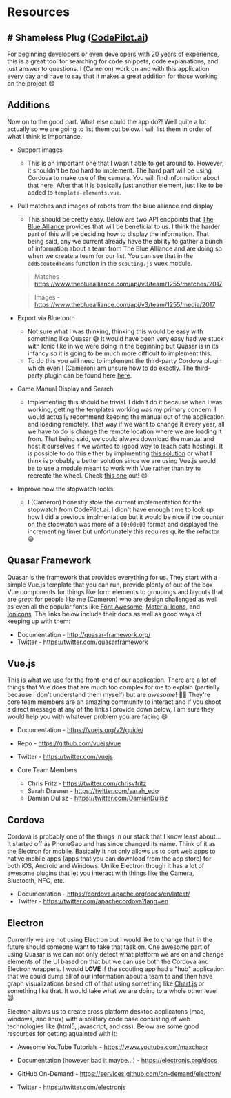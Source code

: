 # Resources

## # Shameless Plug ([CodePilot.ai](https://codepilot.ai/))

For beginning developers or even developers with 20 years of experience, this is a great tool for searching for code snippets, code explanations, and just answer to questions. I (Cameron) work on and with this application every day and have to say that it makes a great addition for those working on the project 😄

## Additions

Now on to the good part. What else could the app do?! Well quite a lot actually so we are going to list them out below. I will list them in order of what I think is importance.

* Support images

  * This is an important one that I wasn't able to get around to. However, it shouldn't be _too_ hard to implement. The hard part will be using Cordova to make use of the camera. You will find information about that [here](https://cordova.apache.org/docs/en/latest/reference/cordova-plugin-camera/). After that It is basically just another element, just like to be added to `template-elements.vue`.

* Pull matches and images of robots from the blue alliance and display

  * This should be pretty easy. Below are two API endpoints that [The Blue Alliance](https://www.thebluealliance.com/) provides that will be beneficial to us. I think the harder part of this will be deciding how to display the information. That being said, any we current already have the ability to gather a bunch of information about a team from The Blue Alliance and are doing so when we create a team for our list. You can see that in the `addScoutedTeams` function in the `scouting.js` vuex module.

  > Matches - https://www.thebluealliance.com/api/v3/team/1255/matches/2017

  > Images - https://www.thebluealliance.com/api/v3/team/1255/media/2017

* Export via Bluetooth

  * Not sure what I was thinking, thinking this would be easy with something like Quasar 😅 It would have been very easy had we stuck with Ionic like in we were doing in the beginning but Quasar is in its infancy so it is going to be much more difficult to implement this.
  * To do this you will need to implement the third-party Cordova plugin which even I (Cameron) am unsure how to do exactly. The third-party plugin can be found here [here](https://github.com/don/BluetoothSerial).

* Game Manual Display and Search

  * Implementing this should be trivial. I didn't do it because when I was working, getting the templates working was my primary concern. I would actually recommend keeping the manual out of the application and loading remotely. That way if we want to change it every year, all we have to do is change the remote location where we are loading it from. That being said, we could always download the manual and host it ourselves if we wanted to (good way to teach data hosting). It is possible to do this either by implmenting [this solution](https://stackoverflow.com/questions/17784037/how-to-display-pdf-file-in-html) or what I think is probably a better solution since we are using Vue.js would be to use a module meant to work with Vue rather than try to recreate the wheel. Check [this one](https://github.com/FranckFreiburger/vue-pdf) out! 😄

* Improve how the stopwatch looks

  * I (Cameron) honestly stole the current implementation for the stopwatch from CodePilot.ai. I didn't have enough time to look up how I did a previous implmentation but it would be nice if the counter on the stopwatch was more of a `00:00:00` format and displayed the incrementing timer but unfortunately this requires quite the refactor 😅

## Quasar Framework

Quasar is the framework that provides everything for us. They start with a simple Vue.js template that you can run, provide plenty of out of the box Vue components for things like form elements to groupings and layouts that are _great_ for people like me (Cameron) who are design challenged as well as even all the popular fonts like [Font Awesome](https://fontawesome.com/icons?d=gallery), [Material Icons](https://material.io/icons/), and [Ionicons](https://ionicframework.com/docs/ionicons/). The links below include their docs as well as good ways of keeping up with them:

* Documentation - http://quasar-framework.org/
* Twitter - https://twitter.com/quasarframework

## Vue.js

This is what we use for the front-end of our application. There are a lot of things that Vue does that are much too complex for me to explain (partially because I don't understand them myself) but are _awesome_! 🎉🎉 They're core team members are an amazing community to interact and if you shoot a direct message at any of the links I provide down below, I am sure they would help you with whatever problem you are facing 😄

* Documentation - https://vuejs.org/v2/guide/
* Repo - https://github.com/vuejs/vue
* Twitter - https://twitter.com/vuejs
* Core Team Members

  * Chris Fritz - https://twitter.com/chrisvfritz
  * Sarah Drasner - https://twitter.com/sarah_edo
  * Damian Dulisz - https://twitter.com/DamianDulisz

## Cordova

Cordova is probably one of the things in our stack that I know least about... It started off as PhoneGap and has since changed its name. Think of it as the Electron for mobile. Basically it not only allows us to port web apps to native mobile apps (apps that you can download from the app store) for both iOS, Android and Windows. Unlike Electron though it has a lot of awesome plugins that let you interact with things like the Camera, Bluetooth, NFC, etc.

* Documentation - https://cordova.apache.org/docs/en/latest/
* Twitter - https://twitter.com/apachecordova?lang=en

## Electron

Currently we are not using Electron but I would like to change that in the future should someone want to take that task on. One awesome part of using Quasar is we can not only detect what platform we are on and change elements of the UI based on that but we can use both the Cordova and Electron wrappers. I would **LOVE** if the scouting app had a "hub" application that we could dump all of our information about a team to and then have graph visualizations based off of that using something like [Chart.js](http://www.chartjs.org/) or something like that. It would take what we are doing to a whole other level 🙀

Electron allows us to create cross platform desktop applicatons (mac, windows, and linux) with a soliltary code base consisting of web technologies like (html5, javascript, and css). Below are some good resources for getting aquainted with it:

* Awesome YouTube Tutorials - https://www.youtube.com/maxchaor

* Documentation (however bad it maybe...) - https://electronjs.org/docs

* GitHub On-Demand - https://services.github.com/on-demand/electron/

* Twitter - https://twitter.com/electronjs
